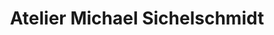 ---
title: "Atelier Michael Sichelschmidt"
url: /duesseldorf/atelier-michael-sichelschmidt/
shop: Kunst
---